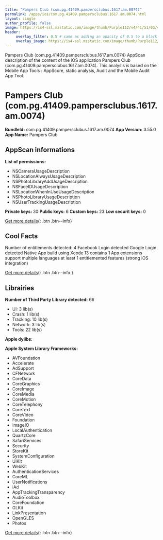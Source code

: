 ```yaml
---
title: "Pampers Club (com.pg.41409.pampersclubus.1617.am.0074)"
permalink: /apps/ios/com.pg.41409.pampersclubus.1617.am.0074.html
layout: single
author_profile: false
image: https://is4-ssl.mzstatic.com/image/thumb/Purple112/v4/41/51/03/415103c4-3192-0946-e8f1-102dcf566152/AppIcon-1x_U007emarketing-0-5-0-85-220.png/512x512bb.jpg
header: 
     overlay_filter: 0.5 # same as adding an opacity of 0.5 to a black background
     overlay_image: https://is4-ssl.mzstatic.com/image/thumb/Purple112/v4/41/51/03/415103c4-3192-0946-e8f1-102dcf566152/AppIcon-1x_U007emarketing-0-5-0-85-220.png/512x512bb.jpg
---
```

Pampers Club (com.pg.41409.pampersclubus.1617.am.0074) AppScan description of the content of the iOS application Pampers Club (com.pg.41409.pampersclubus.1617.am.0074). This analysis is based on the Mobile App Tools : AppScore, static analysis, Audit and the Mobile Audit App Tool.

# Pampers Club (com.pg.41409.pampersclubus.1617.am.0074)

**BundleId:** com.pg.41409.pampersclubus.1617.am.0074
**App Version:** 3.55.0
**App Name:** Pampers Club


## AppScan informations 

**List of permissions:** 
- NSCameraUsageDescription
- NSLocationAlwaysUsageDescription
- NSPhotoLibraryAddUsageDescription
- NSFaceIDUsageDescription
- NSLocationWhenInUseUsageDescription
- NSPhotoLibraryUsageDescription
- NSUserTrackingUsageDescription
  
  
**Private keys:** 30
**Public keys:** 6
**Custom keys:** 23
**Low securit keys:** 0
  
[Get more details](/pricing.html){: .btn .btn--info}

## Cool Facts

Number of entitlements detected: 4
Facebook Login detected
Google Login detected
Native App
build using Xcode 13
contains 1 App extensions
support multiple languages
at least 1 entitlemented features (strong iOS integration)
  
[Get more details](/pricing.html){: .btn .btn--info }

## Librairies 
**Number of Third Party Library detected:** 66
- UI: 3 lib(s)
- Crash: 1 lib(s)
- Tracking: 10 lib(s)
- Network: 3 lib(s)
- Tools: 22 lib(s)


**Apple dylibs:**


**Apple System Library Frameworks:**
- AVFoundation
- Accelerate
- AdSupport
- CFNetwork
- CoreData
- CoreGraphics
- CoreImage
- CoreMedia
- CoreMotion
- CoreTelephony
- CoreText
- CoreVideo
- Foundation
- ImageIO
- LocalAuthentication
- QuartzCore
- SafariServices
- Security
- StoreKit
- SystemConfiguration
- UIKit
- WebKit
- AuthenticationServices
- CoreML
- UserNotifications
- iAd
- AppTrackingTransparency
- AudioToolbox
- CoreFoundation
- GLKit
- LinkPresentation
- OpenGLES
- Photos


  
[Get more details](/pricing.html){: .btn .btn--info}

